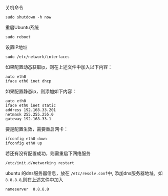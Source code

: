 关机命令

    sudo shutdown -h now

重启Ubuntu系统

    sudo reboot

设置IP地址

    sudo /etc/network/interfaces

如果配置动态获取ip，则在上述文件中加入以下内容：

    auto eth0
    iface eth0 inet dhcp

如果配置静态ip，则添加如下内容：

    auto eth0
    iface eth0 inet static
    address 192.168.33.201
    netmask 255.255.255.0
    gateway 192.168.33.1

要是配置生效，需要重启网卡：

    ifconfig eth0 down
    ifconfig eth0 up

若还有没有配置成功，则需重启下网络服务

    /etc/init.d/networking restart

ubuntu 的dns服务器信息，放在 `/etc/resolv.conf`中,
添加dns服务器地址，如`8.8.8.8`,则在上述文件中加入

    nameserver  8.8.8.8
